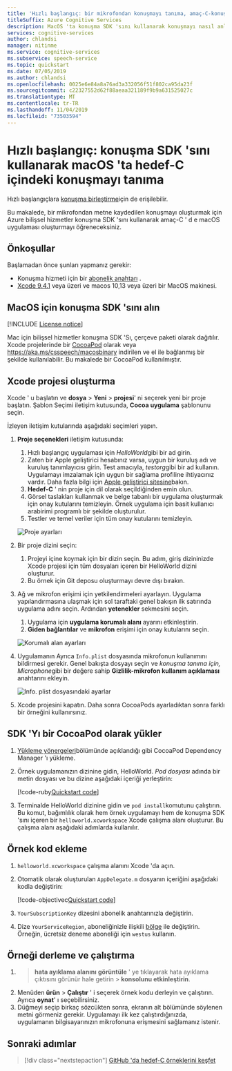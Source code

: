 ```yaml
---
title: 'Hızlı başlangıç: bir mikrofondan konuşmayı tanıma, amaç-C-konuşma hizmeti'
titleSuffix: Azure Cognitive Services
description: MacOS 'ta konuşma SDK 'sını kullanarak konuşmayı nasıl anlayacağınızı öğrenin
services: cognitive-services
author: chlandsi
manager: nitinme
ms.service: cognitive-services
ms.subservice: speech-service
ms.topic: quickstart
ms.date: 07/05/2019
ms.author: chlandsi
ms.openlocfilehash: 0025e6e84a8a76ad3a332056f51f802ca95da23f
ms.sourcegitcommit: c22327552d62f88aeaa321189f9b9a631525027c
ms.translationtype: MT
ms.contentlocale: tr-TR
ms.lasthandoff: 11/04/2019
ms.locfileid: "73503594"
---
```

# <a name="quickstart-recognize-speech-in-objective-c-on-macos-by-using-the-speech-sdk"></a>Hızlı başlangıç: konuşma SDK 'sını kullanarak macOS 'ta hedef-C içindeki konuşmayı tanıma

Hızlı başlangıçlara [konuşma birleştirme](~/articles/cognitive-services/Speech-Service/quickstarts/text-to-speech-langs/objectivec-macos.md)için de erişilebilir.

Bu makalede, bir mikrofondan metne kaydedilen konuşmayı oluşturmak için Azure bilişsel hizmetler konuşma SDK 'sını kullanarak amaç-C ' d e macOS uygulaması oluşturmayı öğreneceksiniz.

## <a name="prerequisites"></a>Önkoşullar

Başlamadan önce şunları yapmanız gerekir:

* Konuşma hizmeti için bir [abonelik anahtarı](~/articles/cognitive-services/Speech-Service/get-started.md) .
* [Xcode 9.4.1](https://geo.itunes.apple.com/us/app/xcode/id497799835?mt=12) veya üzeri ve macos 10,13 veya üzeri bir MacOS makinesi.

## <a name="get-the-speech-sdk-for-macos"></a>MacOS için konuşma SDK 'sını alın

[!INCLUDE [License notice](~/includes/cognitive-services-speech-service-license-notice.md)]

Mac için bilişsel hizmetler konuşma SDK 'Sı, çerçeve paketi olarak dağıtılır. Xcode projelerinde bir [CocoaPod](https://cocoapods.org/) olarak veya https://aka.ms/csspeech/macosbinary indirilen ve el ile bağlanmış bir şekilde kullanılabilir. Bu makalede bir CocoaPod kullanılmıştır.

## <a name="create-an-xcode-project"></a>Xcode projesi oluşturma

Xcode ' u başlatın ve **dosya** > **Yeni** > **projesi**' ni seçerek yeni bir proje başlatın. Şablon Seçimi iletişim kutusunda, **Cocoa uygulama** şablonunu seçin.

İzleyen iletişim kutularında aşağıdaki seçimleri yapın.

1. **Proje seçenekleri** iletişim kutusunda:
    1. Hızlı başlangıç uygulaması için *HelloWorld*gibi bir ad girin.
    1. Zaten bir Apple geliştirici hesabınız varsa, uygun bir kuruluş adı ve kuruluş tanımlayıcısı girin. Test amacıyla, *testorg*gibi bir ad kullanın. Uygulamayı imzalamak için uygun bir sağlama profiline ihtiyacınız vardır. Daha fazla bilgi için [Apple geliştirici sitesine](https://developer.apple.com/)bakın.
    1. **Hedef-C** ' nin proje için dil olarak seçildiğinden emin olun.
    1. Görsel taslakları kullanmak ve belge tabanlı bir uygulama oluşturmak için onay kutularını temizleyin. Örnek uygulama için basit kullanıcı arabirimi programlı bir şekilde oluşturulur.
    1. Testler ve temel veriler için tüm onay kutularını temizleyin.

    ![Proje ayarları](~/articles/cognitive-services/Speech-Service/media/sdk/qs-objectivec-macos-project-settings.png)

1. Bir proje dizini seçin:
    1. Projeyi içine koymak için bir dizin seçin. Bu adım, giriş dizininizde Xcode projesi için tüm dosyaları içeren bir HelloWorld dizini oluşturur.
    1. Bu örnek için Git deposu oluşturmayı devre dışı bırakın.
1. Ağ ve mikrofon erişimi için yetkilendirmeleri ayarlayın. Uygulama yapılandırmasına ulaşmak için sol taraftaki genel bakışın ilk satırında uygulama adını seçin. Ardından **yetenekler** sekmesini seçin.
    1. Uygulama için **uygulama korumalı alanı** ayarını etkinleştirin.
    1. **Giden bağlantılar** ve **mikrofon** erişimi için onay kutularını seçin.

    ![Korumalı alan ayarları](~/articles/cognitive-services/Speech-Service/media/sdk/qs-objectivec-macos-sandbox.png)

1. Uygulamanın Ayrıca `Info.plist` dosyasında mikrofonun kullanımını bildirmesi gerekir. Genel bakışta dosyayı seçin ve *konuşma tanıma için, Microphone*gibi bir değere sahip **Gizlilik-mikrofon kullanım açıklaması** anahtarını ekleyin.

    ![Info. plist dosyasındaki ayarlar](~/articles/cognitive-services/Speech-Service/media/sdk/qs-objectivec-macos-info-plist.png)

1. Xcode projesini kapatın. Daha sonra CocoaPods ayarladıktan sonra farklı bir örneğini kullanırsınız.

## <a name="install-the-sdk-as-a-cocoapod"></a>SDK 'Yı bir CocoaPod olarak yükler

1. [Yükleme yönergeleri](https://guides.cocoapods.org/using/getting-started.html)bölümünde açıklandığı gibi CocoaPod Dependency Manager 'ı yükleme.
1. Örnek uygulamanızın dizinine gidin, HelloWorld. *Pod dosyası* adında bir metin dosyası ve bu dizine aşağıdaki içeriği yerleştirin:

   [!code-ruby[Quickstart code](~/samples-cognitive-services-speech-sdk/quickstart/objectivec/macos/from-microphone/helloworld/Podfile)]
1. Terminalde HelloWorld dizinine gidin ve `pod install`komutunu çalıştırın. Bu komut, bağımlılık olarak hem örnek uygulamayı hem de konuşma SDK 'sını içeren bir `helloworld.xcworkspace` Xcode çalışma alanı oluşturur. Bu çalışma alanı aşağıdaki adımlarda kullanılır.

## <a name="add-the-sample-code"></a>Örnek kod ekleme

1. `helloworld.xcworkspace` çalışma alanını Xcode 'da açın.
1. Otomatik olarak oluşturulan `AppDelegate.m` dosyanın içeriğini aşağıdaki kodla değiştirin:

   [!code-objectivec[Quickstart code](~/samples-cognitive-services-speech-sdk/quickstart/objectivec/macos/from-microphone/helloworld/helloworld/AppDelegate.m#code)]
1. `YourSubscriptionKey` dizesini abonelik anahtarınızla değiştirin.
1. Dize `YourServiceRegion`, aboneliğinizle ilişkili [bölge](~/articles/cognitive-services/Speech-Service/regions.md) ile değiştirin. Örneğin, ücretsiz deneme aboneliği için `westus` kullanın.

## <a name="build-and-run-the-sample"></a>Örneği derleme ve çalıştırma

1.  > **hata ayıklama alanını** **görüntüle** ' ye tıklayarak hata ayıklama çıktısını görünür hale getirin > **konsolunu etkinleştirin**.
1. Menüden **ürün** > **Çalıştır** ' i seçerek örnek kodu derleyin ve çalıştırın. Ayrıca **oynat**' ı seçebilirsiniz.
1. Düğmeyi seçip birkaç sözcükten sonra, ekranın alt bölümünde söylenen metni görmeniz gerekir. Uygulamayı ilk kez çalıştırdığınızda, uygulamanın bilgisayarınızın mikrofonuna erişmesini sağlamanız istenir.

## <a name="next-steps"></a>Sonraki adımlar

> [!div class="nextstepaction"]
> [GitHub 'da hedef-C örneklerini keşfet](https://aka.ms/csspeech/samples)
